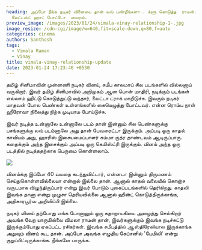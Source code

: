 ```yaml
---
heading: அப்போ நீங்க நடிகர் வினையை தான் லவ் பண்றீங்களா.. க்ளூ கொடுத்த  ராமன்.
  லேட்டஸ்ட் ஹாட் போட்டோ  வைரல்.
preview_image: /images/2023/01/24/vimala-vinay-relationship-1-.jpg
image_resize: /cdn-cgi/image/w=640,fit=scale-down,q=80,f=auto
categories: cinema
authors: Santhosh
tags:
  - Vimala Raman
  - Vinay
title: vimala-vinay-relationship-update
date: 2023-01-24 17:23:46 +0530
---
```



தமிழ் சினிமாவின் முன்னணி நடிகர் வினய், சமீப காலமாய் சில படங்களில் வில்லனாய்  வருகிறார். இவர் தமிழ் சினிமாவில் அறிமுகம் ஆன  பொன் மாதிரி, நடிக்கும் படங்கள் எல்லாம் ஹிட்டு கொடுத்துட்டு வந்தார்,  லைட்டா ட்ராக் மாறிடுச்சு. இவரும் நடிகர் மாதவன் போல பெண்கள் உள்ளங்களில் கையெழுத்து போட்டவர். என்ன ரொம்ப நாள் ஹீரோவா நிலைத்து நிற்க முடியாம போய்டுச்சு.

இவர் நடித்த உன்னாலே உன்னாலே படம் தான் இன்னும் சில பெண்களுக்கு பசங்களுக்கு லவ் படம்னாலே அது தான் பேவரைட்டா இருக்கும். அப்படி ஒரு காதல் காவியம் அது, ஹாரிஸ் இசையமைப்பாளர் சும்மா ருத்ர தாண்டவம் ஆடிருப்பாரு. கதைக்கும் அந்த இசைக்கும் அப்படி ஒரு கெமிஸ்ட்ரி இருக்கும். வினய் அந்த ஒரு படத்தில் நடித்ததற்காக பெருமை கொள்ளலாம்.

![](/images/2023/01/24/vimala-vinay-relationship-2-.jpg)

வினய்க்கு இப்போ 40 வயதை கடந்துவிட்டார், என்னடா இன்னும் திருமணம் செய்துகொள்ளவில்லையா என்றால் இல்லை தான். ஆனால் காதல் வலையில் கொஞ்ச வருடமாக விழுந்திருப்பார் என்று இவர் போடும் புகைப்படங்களில் தெரிகிறது. காதலி இவங்க தானா என்று முழுசா தெரியவில்லை ஆனால் ஹின்ட் கொடுத்திருக்காங்க, அதிகாரபூர்வ அறிவிப்பி இல்லை.

நடிகர் வினய் தற்போது எங்க போனாலும் ஒரு கதாநாயகியை அழைத்து செல்கிறார் அவங்க வேற யாருமில்லை விமலா ராமன் தான், இவர்களுக்கும் இவங்க நடிச்சுட்டு இருக்கும்போது ஏகப்பட்ட ரசிகர்கள். இவங்க சமீபத்தில் ஆஸ்திரேலியால இருக்காங்க அதுவும் வினய் கூட தான். அப்போ அவங்க எழுதிய கேப்சனில் 'பேமிலி' என்று குறுப்பிட்டிருக்காங்க. நீங்களே பாருங்க.